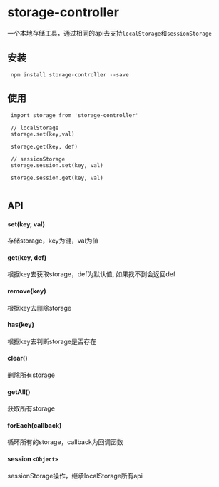 # storage-controller
一个本地存储工具，通过相同的api去支持`localStorage`和`sessionStorage`
## 安装

```
 npm install storage-controller --save
```

## 使用

```
 import storage from 'storage-controller'
 
 // localStorage
 storage.set(key,val) 
 
 storage.get(key, def)
 
 // sessionStorage
 storage.session.set(key, val)
 
 storage.session.get(key, val)
 
```

## API

#### set(key, val)

存储storage，key为键，val为值

#### get(key, def)

根据key去获取storage，def为默认值, 如果找不到会返回def

#### remove(key)

根据key去删除storage

#### has(key)

根据key去判断storage是否存在

#### clear()
删除所有storage

#### getAll()
获取所有storage

#### forEach(callback)
循环所有的storage，callback为回调函数

#### session `<Object>`
sessionStorage操作，继承localStorage所有api